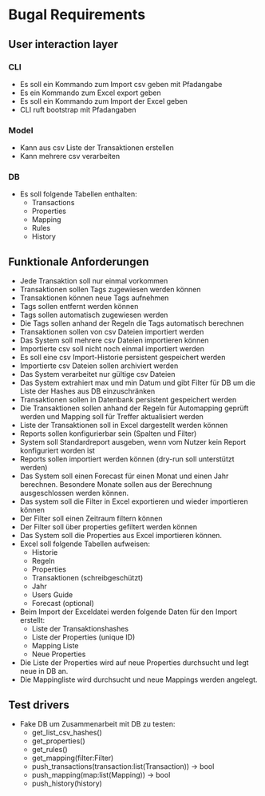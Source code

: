 # Bugal Requirements

## User interaction layer

### CLI

- Es soll ein Kommando zum Import csv geben mit Pfadangabe
- Es ein Kommando zum Excel export geben
- Es soll ein Kommando zum Import der Excel geben
- CLI ruft bootstrap mit Pfadangaben

### Model

- Kann aus csv Liste der Transaktionen erstellen
- Kann mehrere csv verarbeiten

### DB

- Es soll folgende Tabellen enthalten:
  - Transactions
  - Properties
  - Mapping
  - Rules
  - History

## Funktionale Anforderungen

- Jede Transaktion soll nur einmal vorkommen
- Transaktionen sollen Tags zugewiesen werden können
- Transaktionen können neue Tags aufnehmen
- Tags sollen entfernt werden können
- Tags sollen automatisch zugewiesen werden
- Die Tags sollen anhand der Regeln die Tags automatisch berechnen
- Transaktionen sollen von csv Dateien importiert werden
- Das System soll mehrere csv Dateien importieren können
- Importierte csv soll nicht noch einmal importiert werden
- Es soll eine csv Import-Historie persistent gespeichert werden
- Importierte csv Dateien sollen archiviert werden
- Das System verarbeitet nur gültige csv Dateien
- Das System extrahiert max und min Datum und gibt Filter für DB um die Liste der Hashes aus DB einzuschränken
- Transaktionen sollen in Datenbank persistent gespeichert werden
- Die Transaktionen sollen anhand der Regeln für Automapping geprüft werden und Mapping soll für Treffer aktualisiert werden
- Liste der Transaktionen soll in Excel dargestellt werden können
- Reports sollen konfigurierbar sein (Spalten und Filter)
- System soll Standardreport ausgeben, wenn vom Nutzer kein Report konfiguriert worden ist
- Reports sollen importiert werden können (dry-run soll unterstützt werden)
- Das System soll einen Forecast für einen Monat und einen Jahr berechnen. Besondere Monate sollen aus der Berechnung ausgeschlossen werden können.
- Das system soll die Filter in Excel exportieren und wieder importieren können
- Der Filter soll einen Zeitraum filtern können
- Der Filter soll über properties gefiltert werden können
- Das System soll die Properties aus Excel importieren können.
- Excel soll folgende Tabellen aufweisen:
  - Historie
  - Regeln
  - Properties
  - Transaktionen (schreibgeschützt)
  - Jahr
  - Users Guide
  - Forecast (optional)
- Beim Import der Exceldatei werden folgende Daten für den Import erstellt:
  - Liste der Transaktionshashes
  - Liste der Properties (unique ID)
  - Mapping Liste
  - Neue Properties
- Die Liste der Properties wird auf neue Properties durchsucht und legt neue in DB an.
- Die Mappingliste wird durchsucht und neue Mappings werden angelegt.

## Test drivers

- Fake DB um Zusammenarbeit mit DB zu testen:
  - get_list_csv_hashes()
  - get_properties()
  - get_rules()
  - get_mapping(filter:Filter)
  - push_transactions(transaction:list(Transaction)) -> bool
  - push_mapping(map:list(Mapping)) -> bool
  - push_history(history)
  